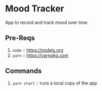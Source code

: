 # Mood Tracker
App to record and track mood over time.

## Pre-Reqs
1. `node` :: https://nodejs.org
1. `yarn` :: https://yarnpkg.com

## Commands 
1. `yarn start` :: runs a local copy of the app
